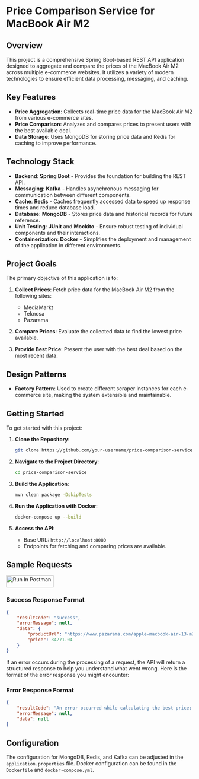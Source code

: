 # Price Comparison Service for MacBook Air M2

## Overview

This project is a comprehensive Spring Boot-based REST API application designed to aggregate and compare the prices of the MacBook Air M2 across multiple e-commerce websites. It utilizes a variety of modern technologies to ensure efficient data processing, messaging, and caching.

## Key Features

- **Price Aggregation**: Collects real-time price data for the MacBook Air M2 from various e-commerce sites.
- **Price Comparison**: Analyzes and compares prices to present users with the best available deal.
- **Data Storage**: Uses MongoDB for storing price data and Redis for caching to improve performance.

## Technology Stack

- **Backend**: **Spring Boot** - Provides the foundation for building the REST API.
- **Messaging**: **Kafka** - Handles asynchronous messaging for communication between different components.
- **Cache**: **Redis** - Caches frequently accessed data to speed up response times and reduce database load.
- **Database**: **MongoDB** - Stores price data and historical records for future reference.
- **Unit Testing**: **JUnit** and **Mockito** - Ensure robust testing of individual components and their interactions.
- **Containerization**: **Docker** - Simplifies the deployment and management of the application in different environments.

## Project Goals

The primary objective of this application is to:

1. **Collect Prices**: Fetch price data for the MacBook Air M2 from the following sites:
   - MediaMarkt
   - Teknosa
   - Pazarama

2. **Compare Prices**: Evaluate the collected data to find the lowest price available.

3. **Provide Best Price**: Present the user with the best deal based on the most recent data.

## Design Patterns

- **Factory Pattern**: Used to create different scraper instances for each e-commerce site, making the system extensible and maintainable.

## Getting Started

To get started with this project:

1. **Clone the Repository**:
    ```bash
    git clone https://github.com/your-username/price-comparison-service.git
    ```

2. **Navigate to the Project Directory**:
    ```bash
    cd price-comparison-service
    ```

3. **Build the Application**:
    ```bash
    mvn clean package -DskipTests
    ```

4. **Run the Application with Docker**:
    ```bash
    docker-compose up --build
    ```

5. **Access the API**:
   - Base URL: `http://localhost:8080`
   - Endpoints for fetching and comparing prices are available.
     
## Sample Requests

[<img src="https://run.pstmn.io/button.svg" alt="Run In Postman" style="width: 128px; height: 32px;">](https://god.gw.postman.com/run-collection/25664358-8bf964a6-4e63-4775-9180-2f0c01e70755?action=collection%2Ffork&source=rip_markdown&collection-url=entityId%3D25664358-8bf964a6-4e63-4775-9180-2f0c01e70755%26entityType%3Dcollection%26workspaceId%3D4b09edc9-3ef3-44e2-9165-28997933f584)

### Success Response Format

```json
{
    "resultCode": "success",
    "errorMessage": null,
    "data": {
        "productUrl": "https://www.pazarama.com/apple-macbook-air-13-m2-cip-8-cekirdekli-cpu-8-cekirdekli-gpu-8-gb-bellek-256gb-ssd-gece-yarisi-mly33tu-a-p-194253083382",
        "price": 34271.04
    }
}

```

If an error occurs during the processing of a request, the API will return a structured response to help you understand what went wrong. Here is the format of the error response you might encounter:

### Error Response Format

```json
{
    "resultCode": "An error occurred while calculating the best price: ",
    "errorMessage": null,
    "data": null
}

```

## Configuration

The configuration for MongoDB, Redis, and Kafka can be adjusted in the `application.properties` file. Docker configuration can be found in the `Dockerfile` and `docker-compose.yml`.
